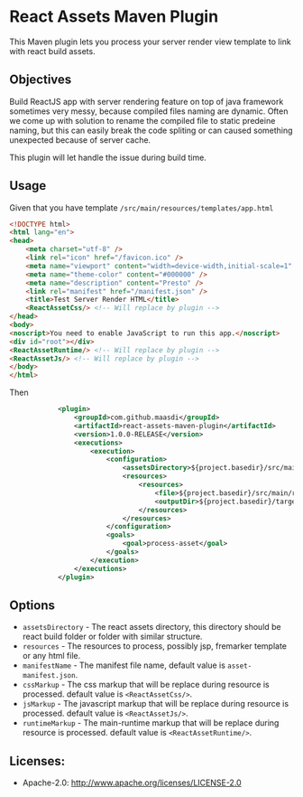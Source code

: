 React Assets Maven Plugin
=======================

This Maven plugin lets you process your server render view template to link with react build assets.

## Objectives
Build ReactJS app with server rendering feature on top of java framework sometimes very messy,
because compiled files naming are dynamic.
Often we come up with solution to rename the compiled file to static predeine naming, but this
can easily break the code spliting or can caused something unexpected because of server cache.

This plugin will let handle the issue during build time.


## Usage
Given that you have template `/src/main/resources/templates/app.html`
```html
<!DOCTYPE html>
<html lang="en">
<head>
    <meta charset="utf-8" />
    <link rel="icon" href="/favicon.ico" />
    <meta name="viewport" content="width=device-width,initial-scale=1" />
    <meta name="theme-color" content="#000000" />
    <meta name="description" content="Presto" />
    <link rel="manifest" href="/manifest.json" />
    <title>Test Server Render HTML</title>
    <ReactAssetCss/> <!-- Will replace by plugin -->
</head>
<body>
<noscript>You need to enable JavaScript to run this app.</noscript>
<div id="root"></div>
<ReactAssetRuntime/> <!-- Will replace by plugin -->
<ReactAssetJs/> <!-- Will replace by plugin -->
</body>
</html>
```

Then 

```xml
			<plugin>
                <groupId>com.github.maasdi</groupId>
                <artifactId>react-assets-maven-plugin</artifactId>
                <version>1.0.0-RELEASE</version>
                <executions>
                    <execution>
                        <configuration>
							<assetsDirectory>${project.basedir}/src/main/resources/public</assetsDirectory>
                            <resources>
                                <resources>
                                    <file>${project.basedir}/src/main/resources/templates/app.html</file>
                                    <outputDir>${project.basedir}/target/classes/templates</outputDir>
                                </resources>
                            </resources>
                        </configuration>
                        <goals>
                            <goal>process-asset</goal>
                        </goals>
                    </execution>
                </executions>
            </plugin>
```

## Options
* `assetsDirectory` - The react assets directory, this directory should be react build folder or folder with similar structure.
* `resources` - The resources to process, possibly jsp, fremarker template or any html file.
* `manifestName` - The manifest file name, default value is `asset-manifest.json`.
* `cssMarkup` - The css markup that will be replace during resource is processed. default value is `<ReactAssetCss/>`.
* `jsMarkup` - The javascript markup that will be replace during resource is processed. default value is `<ReactAssetJs/>`.
* `runtimeMarkup` - The main-runtime markup that will be replace during resource is processed. default value is `<ReactAssetRuntime/>`.

## Licenses:
* Apache-2.0: http://www.apache.org/licenses/LICENSE-2.0